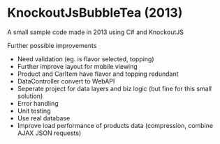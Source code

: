 # KnockoutJsBubbleTea (2013)
A small sample code made in 2013 using C# and KnockoutJS


Further possible improvements
            
   - Need validation (eg. is flavor selected, topping)
   - Further improve layout for mobile viewing
   - Product and CarItem have flavor and topping redundant
   - DataController convert to WebAPI
   - Seperate project for data layers and biz logic (but fine for this small solution)
   - Error handling
   - Unit testing
   - Use real database
   - Improve load performance of products data (compression, combine AJAX JSON requests)
